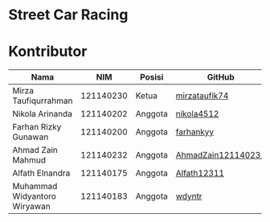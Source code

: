 # Street Car Racing

# Kontributor
| Nama | NIM | Posisi | GitHub |
|------|-----|--------|--------|
|Mirza Taufiqurrahman|121140230|Ketua|[mirzataufik74](https://github.com/mirzataufik74)|
|Nikola Arinanda|121140202|Anggota|[nikola4512](https://github.com/nikola4512)|
|Farhan Rizky Gunawan|121140200|Anggota|[farhankyy](https://github.com/farhankyy)|
|Ahmad Zain Mahmud|121140232|Anggota|[AhmadZain121140232](https://github.com/AhmadZain121140232)|
|Alfath Elnandra|121140175|Anggota|[Alfath12311](https://github.com/Alfath12311)|
|Muhammad Widyantoro Wiryawan|121140183|Anggota|[wdyntr](https://github.com/wdyntr)|